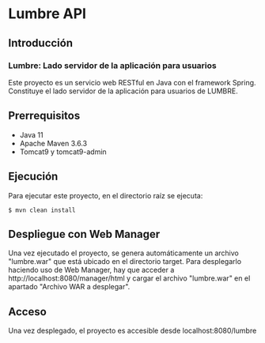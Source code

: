 # Lumbre API

## Introducción
### Lumbre: Lado servidor de la aplicación para usuarios
Este proyecto es un servicio web RESTful en Java con el framework Spring. Constituye el lado servidor de la aplicación para usuarios de LUMBRE.

## Prerrequisitos
* Java 11
* Apache Maven 3.6.3
* Tomcat9 y tomcat9-admin

## Ejecución
Para ejecutar este proyecto, en el directorio raíz se ejecuta:
```
$ mvn clean install
```

## Despliegue con Web Manager
Una vez ejecutado el proyecto, se genera automáticamente un archivo "lumbre.war" que está ubicado en el directorio target.
Para desplegarlo haciendo uso de Web Manager, hay que acceder a http://localhost:8080/manager/html y cargar el archivo "lumbre.war" en el apartado "Archivo WAR a desplegar".

## Acceso
Una vez desplegado, el proyecto es accesible desde localhost:8080/lumbre

